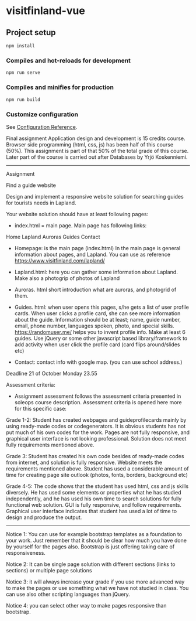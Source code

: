 # visitfinland-vue

## Project setup
```
npm install
```

### Compiles and hot-reloads for development
```
npm run serve
```

### Compiles and minifies for production
```
npm run build
```

### Customize configuration
See [Configuration Reference](https://cli.vuejs.org/config/).


Final assignment
Application design and development is 15 credits course. Browser side programming (html, css, js) has been half of this course (50%). This assignment is part of that 50% of the total grade of this course. Later part of the course is carried out after Databases by Yrjö Koskenniemi.

---

Assignment

Find a guide website

Design and implement a responsive website solution for searching guides for tourists needs in Lapland.

Your website solution should have at least following pages:

- index.html = main page. Main page has following links:

Home
Lapland
Auroras
Guides
Contact

- Homepage: is the main page (index.html) In the main page is general information about pages, and Lapland. You can use as reference https://www.visitfinland.com/lapland/

- Lapland.html: here you can gather some information about Lapland. Make also a photogrip of photos of Lapland

- Auroras. html short introduction what are auroras, and photogrid of them.

- Guides. html: when user opens this pages, s/he gets a list of user profile cards. When user clicks a profile card, she can see more information about the guide. Information should be at least; name, guide number, email, phone number, languages spoken, photo, and special skills. https://randomuser.me/ helps you to invent profile info. Make at least 6 guides. Use jQuery or some other javascript based library/framework to add activity when user click the profile card (card flips around/slides etc)

- Contact: contact info with google map. (you can use school address.)

Deadline 21 of October Monday 23.55

Assessment criteria:

- Assignment assessment follows the assessment criteria presented in soleops course description. Assessment criteria is opened here more for this specific case:

Grade 1-2: Student has created webpages and guideprofilecards mainly by using ready-made codes or codegenerators. It is obvious students has not put much of his own codes for the work. Pages are not fully responsive, and graphical user interface is not looking professional. Solution does not meet fully requirements mentioned above.

Grade 3: Student has created his own code besides of ready-made codes from internet, and solution is fully responsive. Website meets the requirements mentioned above. Student has used a considerable amount of time for creating page site outlook (photos, fonts, borders, background etc)

Grade 4-5: The code shows that the student has used html, css and js skills diversely. He has used some elements or properties what he has studied independently, and he has used his own time to search solutions for fully functional web solution. GUI is fully responsive, and follow requirements. Graphical user interface indicates that student has used a lot of time to design and produce the output.

---

Notice 1: You can use for example bootstrap templates as a foundation to your work. Just remember that it should be clear how much you have done by yourself for the pages also. Bootstrap is just offering taking care of responsiveness.

Notice 2: It can be single page solution with different sections (links to sections) or multiple page solutions

Notice 3: it will always increase your grade if you use more advanced way to make the pages or use something what we have not studied in class. You can use also other scripting languages than jQuery.

Notice 4: you can select other way to make pages responsive than bootstrap.
